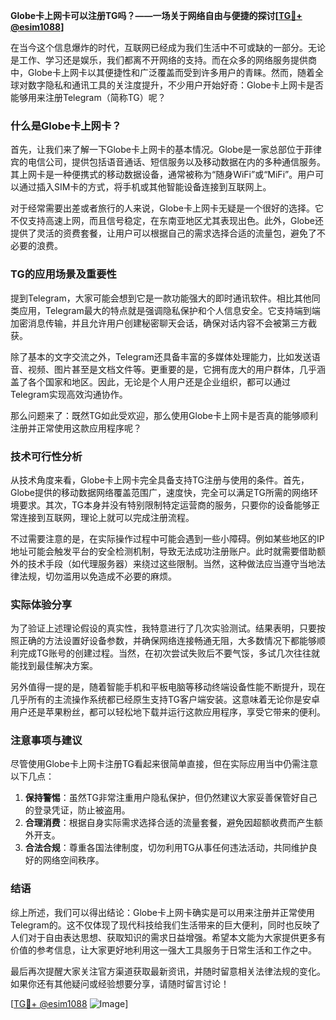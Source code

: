 **Globe卡上网卡可以注册TG吗？——一场关于网络自由与便捷的探讨[[TG💪+ @esim1088](https://t.me/s/esim1088)]**

在当今这个信息爆炸的时代，互联网已经成为我们生活中不可或缺的一部分。无论是工作、学习还是娱乐，我们都离不开网络的支持。而在众多的网络服务提供商中，Globe卡上网卡以其便捷性和广泛覆盖而受到许多用户的青睐。然而，随着全球对数字隐私和通讯工具的关注度提升，不少用户开始好奇：Globe卡上网卡是否能够用来注册Telegram（简称TG）呢？

### 什么是Globe卡上网卡？

首先，让我们来了解一下Globe卡上网卡的基本情况。Globe是一家总部位于菲律宾的电信公司，提供包括语音通话、短信服务以及移动数据在内的多种通信服务。其上网卡是一种便携式的移动数据设备，通常被称为“随身WiFi”或“MiFi”。用户可以通过插入SIM卡的方式，将手机或其他智能设备连接到互联网上。

对于经常需要出差或者旅行的人来说，Globe卡上网卡无疑是一个很好的选择。它不仅支持高速上网，而且信号稳定，在东南亚地区尤其表现出色。此外，Globe还提供了灵活的资费套餐，让用户可以根据自己的需求选择合适的流量包，避免了不必要的浪费。

### TG的应用场景及重要性

提到Telegram，大家可能会想到它是一款功能强大的即时通讯软件。相比其他同类应用，Telegram最大的特点就是强调隐私保护和个人信息安全。它支持端到端加密消息传输，并且允许用户创建秘密聊天会话，确保对话内容不会被第三方截获。

除了基本的文字交流之外，Telegram还具备丰富的多媒体处理能力，比如发送语音、视频、图片甚至是文档文件等。更重要的是，它拥有庞大的用户群体，几乎涵盖了各个国家和地区。因此，无论是个人用户还是企业组织，都可以通过Telegram实现高效沟通协作。

那么问题来了：既然TG如此受欢迎，那么使用Globe卡上网卡是否真的能够顺利注册并正常使用这款应用程序呢？

### 技术可行性分析

从技术角度来看，Globe卡上网卡完全具备支持TG注册与使用的条件。首先，Globe提供的移动数据网络覆盖范围广，速度快，完全可以满足TG所需的网络环境要求。其次，TG本身并没有特别限制特定运营商的服务，只要你的设备能够正常连接到互联网，理论上就可以完成注册流程。

不过需要注意的是，在实际操作过程中可能会遇到一些小障碍。例如某些地区的IP地址可能会触发平台的安全检测机制，导致无法成功注册账户。此时就需要借助额外的技术手段（如代理服务器）来绕过这些限制。当然，这种做法应当遵守当地法律法规，切勿滥用以免造成不必要的麻烦。

### 实际体验分享

为了验证上述理论假设的真实性，我特意进行了几次实验测试。结果表明，只要按照正确的方法设置好设备参数，并确保网络连接畅通无阻，大多数情况下都能够顺利完成TG账号的创建过程。当然，在初次尝试失败后不要气馁，多试几次往往就能找到最佳解决方案。

另外值得一提的是，随着智能手机和平板电脑等移动终端设备性能不断提升，现在几乎所有的主流操作系统都已经原生支持TG客户端安装。这意味着无论你是安卓用户还是苹果粉丝，都可以轻松地下载并运行这款应用程序，享受它带来的便利。

### 注意事项与建议

尽管使用Globe卡上网卡注册TG看起来很简单直接，但在实际应用当中仍需注意以下几点：

1. **保持警惕**：虽然TG非常注重用户隐私保护，但仍然建议大家妥善保管好自己的登录凭证，防止被盗用。
2. **合理消费**：根据自身实际需求选择合适的流量套餐，避免因超额收费而产生额外开支。
3. **合法合规**：尊重各国法律制度，切勿利用TG从事任何违法活动，共同维护良好的网络空间秩序。

### 结语

综上所述，我们可以得出结论：Globe卡上网卡确实是可以用来注册并正常使用Telegram的。这不仅体现了现代科技给我们生活带来的巨大便利，同时也反映了人们对于自由表达思想、获取知识的需求日益增强。希望本文能为大家提供更多有价值的参考信息，让大家更好地利用这一强大工具服务于日常生活和工作之中。

最后再次提醒大家关注官方渠道获取最新资讯，并随时留意相关法律法规的变化。如果你还有其他疑问或经验想要分享，请随时留言讨论！

[[TG💪+ @esim1088](https://t.me/s/esim1088) ![Image](https://i.postimg.cc/4NQfJmqS/Snipaste-2025-05-13-00-14-12.png)]
